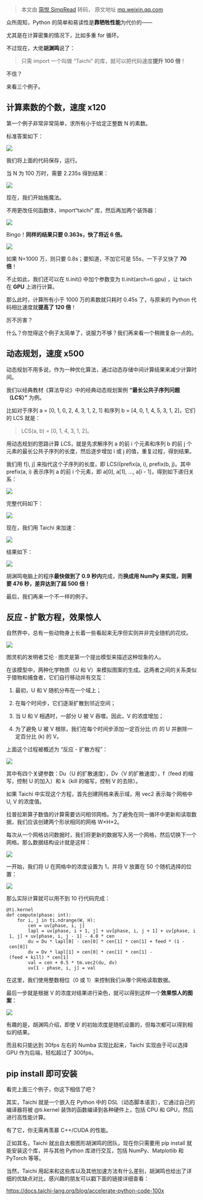 > 本文由 [简悦 SimpRead](http://ksria.com/simpread/) 转码， 原文地址 [mp.weixin.qq.com](https://mp.weixin.qq.com/s?__biz=MzA4MDExMDEyMw==&mid=2247498338&idx=2&sn=bbe1d9d2739dbf26a7b7393f0db0a5be&chksm=9fab8d26a8dc043030f54e226ad1b34335284bdad5757550668b3862861eaa195b57eaf5f994&mpshare=1&scene=1&srcid=0912vI4Mz3l4GTd9VQ2jXf1l&sharer_sharetime=1662963444074&sharer_shareid=8a467675e94cd5b11b6640b7770d6cc6#rd)

众所周知，Python 的简单和易读性是**靠牺牲性能**为代价的——

尤其是在计算密集的情况下，比如多重 for 循环。

不过现在，大佬**胡渊鸣**说了：

> 只需 import 一个叫做 “Taichi” 的库，就可以把代码速度**提升 100 倍**！

不信？

来看三个例子。

计算素数的个数，速度 x120
---------------

第一个例子非常非常简单，求所有小于给定正整数 N 的素数。

标准答案如下：

![](https://mmbiz.qpic.cn/mmbiz_png/YicUhk5aAGtDTI85uUotpAT854bauicq2T6haO3kPkMQX6kuQ1UmvrodrQiaj7niasURut8gSPNWqGcicHRwZfM1ic2w/640?wx_fmt=png)

我们将上面的代码保存，运行。

当 N 为 100 万时，需要 2.235s 得到结果：

![](https://mmbiz.qpic.cn/mmbiz_png/YicUhk5aAGtDTI85uUotpAT854bauicq2TA7uRAY0Dql9ib1nOozKrIwG73RnFiaKA3nHibMjVaZE8LhFFcXWwCf9nw/640?wx_fmt=png)

现在，我们开始施魔法。

不用更改任何函数体，import“taichi” 库，然后再加两个装饰器：

![](https://mmbiz.qpic.cn/mmbiz_png/YicUhk5aAGtDTI85uUotpAT854bauicq2TdINPQPicfIiap2n6qOAMJtvv4SFYZXGTVf6slCfQm6AKRy6zUXAllR7A/640?wx_fmt=png)

Bingo！**同样的结果只要 0.363s，快了将近 6 倍。**

![](https://mmbiz.qpic.cn/mmbiz_png/YicUhk5aAGtDTI85uUotpAT854bauicq2TFavtBTwcy7eIahOeicCfA1Vx730nqMS0dFLj1p8RjjsJ136iaElLiaxPw/640?wx_fmt=png)

如果 N=1000 万，则只要 0.8s；要知道，不加它可是 55s，一下子又快了 **70 倍**！

不止如此，我们还可以在 ti.init() 中加个参数变为 ti.init(arch=ti.gpu) ，让 taich 在 **GPU** 上进行计算。

那么此时，计算所有小于 1000 万的素数就只耗时 0.45s 了，与原来的 Python 代码相比速度就**提高了 120 倍**！

厉不厉害？

什么？你觉得这个例子太简单了，说服力不够？我们再来看一个稍微复杂一点的。

动态规划，速度 x500
------------

动态规划不用多说，作为一种优化算法，通过动态存储中间计算结果来减少计算时间。

我们以经典教材《算法导论》中的经典动态规划案例 **“最长公共子序列问题（LCS）”** 为例。

比如对于序列 a = [0, 1, 0, 2, 4, 3, 1, 2, 1] 和序列 b = [4, 0, 1, 4, 5, 3, 1, 2]，它们的 LCS 就是：

> LCS(a, b) = [0, 1, 4, 3, 1, 2]。

用动态规划的思路计算 LCS，就是先求解序列 a 的前 i 个元素和序列 b 的前 j 个元素的最长公共子序列的长度，然后逐步增加 i 或 j 的值，重复过程，得到结果。

我们用 f[i, j] 来指代这个子序列的长度，即 LCS((prefix(a, i), prefix(b, j)。其中 prefix(a, i) 表示序列 a 的前 i 个元素，即 a[0], a[1], …, a[i - 1]，得到如下递归关系：

![](https://mmbiz.qpic.cn/mmbiz_png/YicUhk5aAGtDTI85uUotpAT854bauicq2TqqscuUiaNUugbofrq6tkvBibicTlfGkfeQjvpTtqs13Wr43I2eTvkLAlA/640?wx_fmt=png)

完整代码如下：

![](https://mmbiz.qpic.cn/mmbiz_png/YicUhk5aAGtDTI85uUotpAT854bauicq2TDGFJzCOBnzsyx1pecGlVyQK7Daiayq3KgQHvsN7UaQST9VlmLBYuaoA/640?wx_fmt=png)

现在，我们用 Taichi 来加速：

![](https://mmbiz.qpic.cn/mmbiz_png/YicUhk5aAGtDTI85uUotpAT854bauicq2TZtNtDoeUYD3HdQy28Tdw5bzyDoCKWPCv0zn1Q12ia6eu9YpL9lWIGGA/640?wx_fmt=png)

结果如下：

![](https://mmbiz.qpic.cn/mmbiz_png/YicUhk5aAGtDTI85uUotpAT854bauicq2TfLZ5jUtFtyuFjRm9rYkmMSkdlkKpyBFcwPeln3F25ztjjVADQxtPRg/640?wx_fmt=png)

胡渊鸣电脑上的程序**最快做到了 0.9 秒内**完成，而**换成用 NumPy 来实现，则需要 476 秒，差异达到了超 500 倍！**

最后，我们再来一个不一样的例子。

反应 - 扩散方程，效果惊人
--------------

自然界中，总有一些动物身上长着一些看起来无序但实则并非完全随机的花纹。

![](https://mmbiz.qpic.cn/mmbiz_png/YicUhk5aAGtDTI85uUotpAT854bauicq2TPDvU1Elkpthcu8W7R46YuCaR364TU6sZT0NRKZjnWPQcIFdemsSPmg/640?wx_fmt=png)

图灵机的发明者艾伦 · 图灵是第一个提出模型来描述这种现象的人。

在该模型中，两种化学物质（U 和 V）来模拟图案的生成。这两者之间的关系类似于猎物和捕食者，它们自行移动并有交互：

1.  最初，U 和 V 随机分布在一个域上；
    
2.  在每个时间步，它们逐渐扩散到邻近空间；
    
3.  当 U 和 V 相遇时，一部分 U 被 V 吞噬。因此，V 的浓度增加；
    
4.  为了避免 U 被 V 根除，我们在每个时间步添加一定百分比 (f) 的 U 并删除一定百分比 (k) 的 V。
    

上面这个过程被概述为 “反应 - 扩散方程”：

![](https://mmbiz.qpic.cn/mmbiz_png/YicUhk5aAGtDTI85uUotpAT854bauicq2TLJakmSicRIctE1zV1aXRgfqMuuHuiaPlaAxGeMg6GS7bBxY0KIp1qmdA/640?wx_fmt=png)  

其中有四个关键参数：Du（U 的扩散速度），Dv（V 的扩散速度），f（feed 的缩写，控制 U 的加入）和 k（kill 的缩写，控制 V 的去除）。

如果 Taichi 中实现这个方程，首先创建网格来表示域，用 vec2 表示每个网格中 U, V 的浓度值。

拉普拉斯算子数值的计算需要访问相邻网格。为了避免在同一循环中更新和读取数据，我们应该创建两个形状相同的网格 W×H×2。

每次从一个网格访问数据时，我们将更新的数据写入另一个网格，然后切换下一个网格。那么数据结构设计就是这样：

![](https://mmbiz.qpic.cn/mmbiz_png/YicUhk5aAGtDTI85uUotpAT854bauicq2TQMNNTiaIDcVH3kSKmt5bpuoXVKHgniaVJhRP9KLQjGmHlBOr7BkgTzMA/640?wx_fmt=png)

一开始，我们将 U 在网格中的浓度设置为 1，并将 V 放置在 50 个随机选择的位置：

![](https://mmbiz.qpic.cn/mmbiz_png/YicUhk5aAGtDTI85uUotpAT854bauicq2TTAbiaKRgC6S8aWx1jW2tj0z7o1Y2nEm3q8VAOM8OKfhsG3GGvn5e9nw/640?wx_fmt=png)

那么实际计算就可以用不到 10 行代码完成：

```
@ti.kernel
def compute(phase: int):
    for i, j in ti.ndrange(W, H):
        cen = uv[phase, i, j]
        lapl = uv[phase, i + 1, j] + uv[phase, i, j + 1] + uv[phase, i - 1, j] + uv[phase, i, j - 1] - 4.0 * cen
        du = Du * lapl[0] - cen[0] * cen[1] * cen[1] + feed * (1 - cen[0])
        dv = Dv * lapl[1] + cen[0] * cen[1] * cen[1] - (feed + kill) * cen[1]
        val = cen + 0.5 * tm.vec2(du, dv)
        uv[1 - phase, i, j] = val

```

在这里，我们使用整数相位（0 或 1）来控制我们从哪个网格读取数据。

最后一步就是根据 V 的浓度对结果进行染色，就可以得到这样一个**效果惊人的图案**：‍

![](https://mmbiz.qpic.cn/mmbiz_gif/YicUhk5aAGtDTI85uUotpAT854bauicq2TCZhxmRY8OtDIHansX9BhYtIzWW6gYWLY9mViak25oRMaGZ35ycsnBiaw/640?wx_fmt=gif)

‍有趣的是，胡渊鸣介绍，即使 V 的初始浓度是随机设置的，但每次都可以得到相似的结果。

而且和只能达到 30fps 左右的 Numba 实现比起来，Taichi 实现由于可以选择 GPU 作为后端，轻松超过了 300fps。

pip install 即可安装
----------------

看完上面三个例子，你这下相信了吧？

其实，Taichi 就是一个嵌入在 Python 中的 DSL（动态脚本语言），它通过自己的编译器将被 @ti.kernel 装饰的函数编译到各种硬件上，包括 CPU 和 GPU，然后进行高性能计算。

有了它，你无需再羡慕 C++/CUDA 的性能。

正如其名，Taichi 就出自太极图形胡渊鸣的团队，现在你只需要用 pip install 就能安装这个库，并与其他 Python 库进行交互，包括 NumPy、Matplotlib 和 PyTorch 等等。

当然，Taichi 用起来和这些库以及其他加速方法有什么差别，胡渊鸣也给出了详细的优缺点对比，感兴趣的朋友可以戳下面的链接详细查看：

https://docs.taichi-lang.org/blog/accelerate-python-code-100x